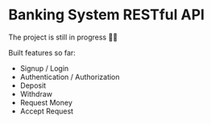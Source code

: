 # Banking System RESTful API
The project is still in progress 👷‍♂️

Built features so far:
- Signup / Login
- Authentication / Authorization
- Deposit
- Withdraw
- Request Money
- Accept Request 
